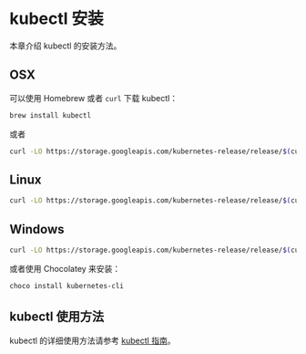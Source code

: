 # kubectl 安装

本章介绍 kubectl 的安装方法。

## OSX

可以使用 Homebrew 或者 `curl` 下载 kubectl：

```sh
brew install kubectl
```

或者

```sh
curl -LO https://storage.googleapis.com/kubernetes-release/release/$(curl -s https://storage.googleapis.com/kubernetes-release/release/stable.txt)/bin/darwin/amd64/kubectl
```

## Linux

```sh
curl -LO https://storage.googleapis.com/kubernetes-release/release/$(curl -s https://storage.googleapis.com/kubernetes-release/release/stable.txt)/bin/linux/amd64/kubectl
```

## Windows

```sh
curl -LO https://storage.googleapis.com/kubernetes-release/release/$(curl -s https://storage.googleapis.com/kubernetes-release/release/stable.txt)/bin/windows/amd64/kubectl.exe
```

或者使用 Chocolatey 来安装：

```sh
choco install kubernetes-cli
```

## kubectl 使用方法

kubectl 的详细使用方法请参考 [kubectl 指南](../components/kubectl.md)。
